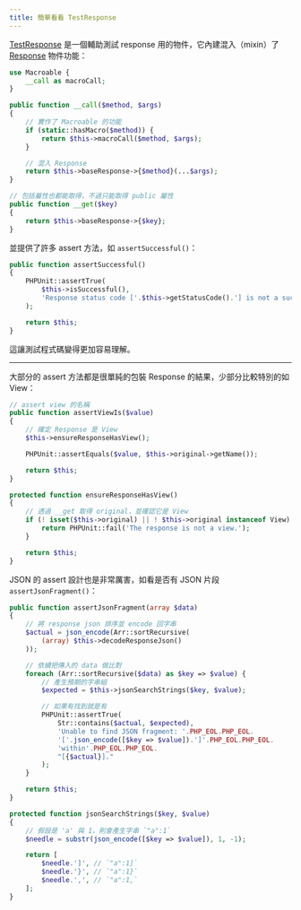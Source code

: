 ```yaml
---
title: 簡單看看 TestResponse
---
```


[TestResponse][] 是一個輔助測試 response 用的物件，它內建混入（mixin）了 [Response][] 物件功能：

```php
use Macroable {
    __call as macroCall;
}

public function __call($method, $args)
{
    // 實作了 Macroable 的功能
    if (static::hasMacro($method)) {
        return $this->macroCall($method, $args);
    }

    // 混入 Response
    return $this->baseResponse->{$method}(...$args);
}

// 包括屬性也都能取得，不過只能取得 public 屬性
public function __get($key)
{
    return $this->baseResponse->{$key};
}
```

並提供了許多 assert 方法，如 `assertSuccessful()`：

```php
public function assertSuccessful()
{
    PHPUnit::assertTrue(
        $this->isSuccessful(),
        'Response status code ['.$this->getStatusCode().'] is not a successful status code.'
    );

    return $this;
}
```

這讓測試程式碼變得更加容易理解。

---

大部分的 assert 方法都是很單純的包裝 Response 的結果，少部分比較特別的如 View：

```php
// assert view 的名稱
public function assertViewIs($value)
{
    // 確定 Response 是 View
    $this->ensureResponseHasView();

    PHPUnit::assertEquals($value, $this->original->getName());

    return $this;
}

protected function ensureResponseHasView()
{
    // 透過 __get 取得 original，並確認它是 View
    if (! isset($this->original) || ! $this->original instanceof View) {
        return PHPUnit::fail('The response is not a view.');
    }

    return $this;
}
```

JSON 的 assert 設計也是非常厲害，如看是否有 JSON 片段 `assertJsonFragment()`：

```php
public function assertJsonFragment(array $data)
{
    // 將 response json 排序並 encode 回字串
    $actual = json_encode(Arr::sortRecursive(
        (array) $this->decodeResponseJson()
    ));

    // 依續把傳入的 data 做比對
    foreach (Arr::sortRecursive($data) as $key => $value) {
        // 產生預期的字串組
        $expected = $this->jsonSearchStrings($key, $value);

        // 如果有找到就是有
        PHPUnit::assertTrue(
            Str::contains($actual, $expected),
            'Unable to find JSON fragment: '.PHP_EOL.PHP_EOL.
            '['.json_encode([$key => $value]).']'.PHP_EOL.PHP_EOL.
            'within'.PHP_EOL.PHP_EOL.
            "[{$actual}]."
        );
    }

    return $this;
}

protected function jsonSearchStrings($key, $value)
{
    // 假設是 'a' 與 1，則會產生字串 `"a":1` 
    $needle = substr(json_encode([$key => $value]), 1, -1);

    return [
        $needle.']', // `"a":1]`
        $needle.'}', // `"a":1}`
        $needle.',', // `"a":1,`
    ];
}
```

[Response]: https://github.com/laravel/framework/blob/v5.7.6/src/Illuminate/Http/Response.php
[TestResponse]: https://github.com/laravel/framework/blob/v5.7.6/src/Illuminate/Foundation/Testing/TestResponse.php